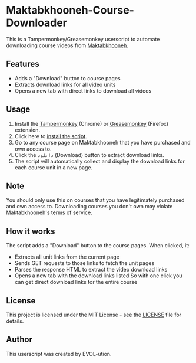 # Maktabkhooneh-Course-Downloader
This is a Tampermonkey/Greasemonkey userscript to automate downloading course videos from [Maktabkhooneh](https://maktabkhooneh.org/).

## Features

- Adds a "Download" button to course pages
- Extracts download links for all video units
- Opens a new tab with direct links to download all videos

## Usage

1. Install the [Tampermonkey](https://www.tampermonkey.net/) (Chrome) or [Greasemonkey](https://www.greasespot.net/) (Firefox) extension.
2. Click here to [install the script](https://github.com/EVOL-ution/Maktabkhooneh-Course-Downloader/blob/main/Maktabkhooneh_Course_Downloader.js).
3. Go to any course page on Maktabkhooneh that you have purchased and own access to.
4. Click the `دانلود` (Download) button to extract download links.
5. The script will automatically collect and display the download links for each course unit in a new page.

## Note

You should only use this on courses that you have legitimately purchased and own access to. Downloading courses you don't own may violate Maktabkhooneh's terms of service.

## How it works

The script adds a "Download" button to the course pages. When clicked, it:

- Extracts all unit links from the current page
- Sends GET requests to those links to fetch the unit pages
- Parses the response HTML to extract the video download links
- Opens a new tab with the download links listed
So with one click you can get direct download links for the entire course

## License

This project is licensed under the MIT License - see the [LICENSE](https://github.com/EVOL-ution/Maktabkhooneh-Course-Downloader/blob/main/LICENSE) file for details.


## Author

This userscript was created by EVOL-ution.
